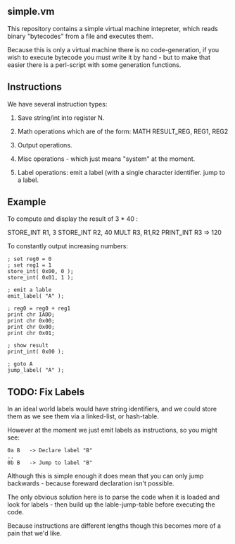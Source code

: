 simple.vm
---------

This repository contains a simple virtual machine intepreter, which reads
binary "bytecodes" from a file and executes them.

Because this is only a virtual machine there is no code-generation, if
you wish to execute bytecode you must write it by hand - but to make that
easier there is a perl-script with some generation functions.


Instructions
------------

We have several instruction types:

   1.  Save string/int into register N.

   2.  Math operations which are of the form:
          MATH RESULT_REG, REG1, REG2

   3.  Output operations.

   4.  Misc operations - which just means "system" at the moment.

   5.  Label operations:
        emit a label (with a single character identifier.
        jump to a label.

Example
-------

To compute and display the result of 3 * 40 :

  STORE_INT R1, 3
  STORE_INT R2, 40
  MULT R3, R1,R2
  PRINT_INT R3
   => 120


To constantly output increasing numbers:

    ; set reg0 = 0
    ; set reg1 = 1
    store_int( 0x00, 0 );
    store_int( 0x01, 1 );

    ; emit a lable
    emit_label( "A" );

    ; reg0 = reg0 + reg1
    print chr IADD;
    print chr 0x00;
    print chr 0x00;
    print chr 0x01;

    ; show result
    print_int( 0x00 );

    ; goto A
    jump_label( "A" );



TODO: Fix Labels
----------------

In an ideal world labels would have string identifiers, and we
could store them as we see them via a linked-list, or hash-table.

However at the moment we just emit labels as instructions, so you
might see:

    0a B   -> Declare label "B"
    ..
    0b B   -> Jump to label "B"

Although this is simple enough it does mean that you can only
jump backwards - because foreward declaration isn't possible.


The only obvious solution here is to parse the code when it is
loaded and look for labels - then build up the lable-jump-table
before executing the code.

Because instructions are different lengths though this becomes
more of a pain that we'd like.
